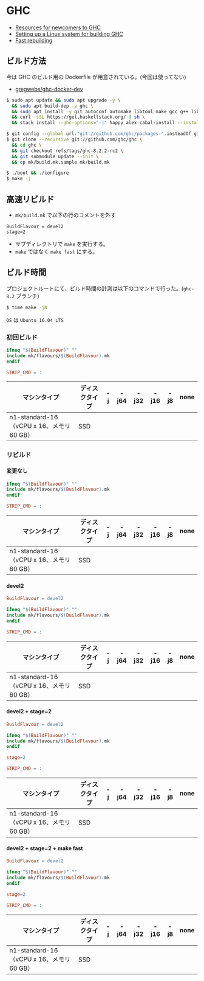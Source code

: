 # GHC

- [Resources for newcomers to GHC](https://ghc.haskell.org/trac/ghc/wiki/Newcomers)
- [Setting up a Linux system for building GHC](https://ghc.haskell.org/trac/ghc/wiki/Building/Preparation/Linux)
- [Fast rebuilding](https://ghc.haskell.org/trac/ghc/wiki/Building/Using#HowtomakeGHCbuildquickly)

## ビルド方法

今は GHC のビルド用の Dockerfile が用意されている。(今回は使ってない)

- [gregwebs/ghc-docker-dev](https://github.com/gregwebs/ghc-docker-dev)

```bash
$ sudo apt update && sudo apt upgrade -y \
  && sudo apt build-dep -y ghc \
  && sudo apt install -y git autoconf automake libtool make gcc g++ libgmp-dev ncurses-dev libtinfo-dev python3 xz-utils linux-tools-generic xutils-dev \
  && curl -sSL https://get.haskellstack.org/ | sh \
  && stack install --ghc-options="-j" happy alex cabal-install --install-ghc

$ git config --global url."git://github.com/ghc/packages-".insteadOf git://github.com/ghc/packages/
$ git clone --recursive git://github.com/ghc/ghc \
  && cd ghc \
  && git checkout refs/tags/ghc-8.2.2-rc2 \
  && git submodule update --init \
  && cp mk/build.mk.sample mk/build.mk

$ ./boot && ./configure
$ make -j
```

## 高速リビルド
- `mk/build.mk` で以下の行のコメントを外す

```make
BuildFlavour = devel2
stage=2
```

- サブディレクトリで `make` を実行する。
- `make` ではなく `make fast` にする。

## ビルド時間

プロジェクトルートにて、ビルド時間の計測は以下のコマンドで行った。(`ghc-8.2` ブランチ)

```bash
$ time make -jN
```

`OS` は `Ubuntu 16.04 LTS`

### 初回ビルド

```makefile
ifneq "$(BuildFlavour)" ""
include mk/flavours/$(BuildFlavour).mk
endif

STRIP_CMD = :
```

マシンタイプ | ディスクタイプ | -j | -j64 | -j32 | -j16 | -j8 | none |
-----------|-------------|----|------|------|------|-----|------|
n1-standard-16 （vCPU x 16、メモリ 60 GB） | SSD | | | | | |

### リビルド

#### 変更なし

```makefile
ifneq "$(BuildFlavour)" ""
include mk/flavours/$(BuildFlavour).mk
endif

STRIP_CMD = :
```

マシンタイプ | ディスクタイプ | -j | -j64 | -j32 | -j16 | -j8 | none |
-----------|-------------|----|------|------|------|-----|------|
n1-standard-16 （vCPU x 16、メモリ 60 GB） | SSD | | | | | |


#### devel2

```makefile
BuildFlavour = devel2

ifneq "$(BuildFlavour)" ""
include mk/flavours/$(BuildFlavour).mk
endif

STRIP_CMD = :
```

マシンタイプ | ディスクタイプ | -j | -j64 | -j32 | -j16 | -j8 | none |
-----------|-------------|----|------|------|------|-----|------|
n1-standard-16 （vCPU x 16、メモリ 60 GB） | SSD | | | | | |


#### devel2 + stage=2

```makefile
BuildFlavour = devel2

ifneq "$(BuildFlavour)" ""
include mk/flavours/$(BuildFlavour).mk
endif

stage=2

STRIP_CMD = :
```

マシンタイプ | ディスクタイプ | -j | -j64 | -j32 | -j16 | -j8 | none |
-----------|-------------|----|------|------|------|-----|------|
n1-standard-16 （vCPU x 16、メモリ 60 GB） | SSD | | | | | |

#### devel2 + stage=2 + make fast

```makefile
BuildFlavour = devel2

ifneq "$(BuildFlavour)" ""
include mk/flavours/$(BuildFlavour).mk
endif

stage=2

STRIP_CMD = :
```

マシンタイプ | ディスクタイプ | -j | -j64 | -j32 | -j16 | -j8 | none |
-----------|-------------|----|------|------|------|-----|------|
n1-standard-16 （vCPU x 16、メモリ 60 GB） | SSD | | | | | |
